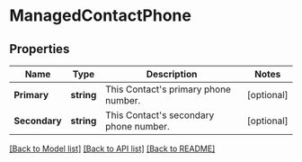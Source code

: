 # ManagedContactPhone

## Properties
Name | Type | Description | Notes
------------ | ------------- | ------------- | -------------
**Primary** | **string** | This Contact&#39;s primary phone number.  | [optional] 
**Secondary** | **string** | This Contact&#39;s secondary phone number.  | [optional] 

[[Back to Model list]](../README.md#documentation-for-models) [[Back to API list]](../README.md#documentation-for-api-endpoints) [[Back to README]](../README.md)


